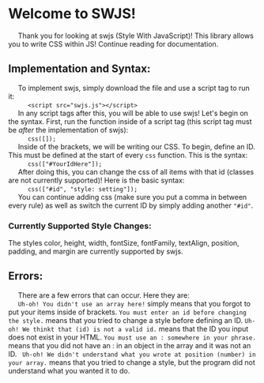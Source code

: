 # Welcome to SWJS!
&nbsp;&nbsp;&nbsp;&nbsp;&nbsp;Thank you for looking at swjs (Style With JavaScript)! This library allows you to write CSS within JS! Continue reading for documentation.
## Implementation and Syntax:
&nbsp;&nbsp;&nbsp;&nbsp;&nbsp;To implement swjs, simply download the file and use a script tag to run it: <br>&nbsp;&nbsp;&nbsp;&nbsp;&nbsp;&nbsp;&nbsp;&nbsp;&nbsp;&nbsp;`<script src="swjs.js"></script>`<br>&nbsp;&nbsp;&nbsp;&nbsp;&nbsp;In any script tags after this, you will be able to use swjs! Let's begin on the syntax. First, run the function inside of a script tag (this script tag must be *after* the implementation of swjs): <br>&nbsp;&nbsp;&nbsp;&nbsp;&nbsp;&nbsp;&nbsp;&nbsp;&nbsp;&nbsp;`css([]);` <br>&nbsp;&nbsp;&nbsp;&nbsp;&nbsp;Inside of the brackets, we will be writing our CSS. To begin, define an ID. This must be defined at the start of every `css` function. This is the syntax: <br> &nbsp;&nbsp;&nbsp;&nbsp;&nbsp;&nbsp;&nbsp;&nbsp;&nbsp;&nbsp;`css(["#YourIdHere"]);`<br>&nbsp;&nbsp;&nbsp;&nbsp;&nbsp;After doing this, you can change the css of all items with that id (classes are not currently supported)! Here is the basic syntax: <br>&nbsp;&nbsp;&nbsp;&nbsp;&nbsp;&nbsp;&nbsp;&nbsp;&nbsp;&nbsp;`css(["#id", "style: setting"]);`<br>&nbsp;&nbsp;&nbsp;&nbsp;&nbsp;You can continue adding css (make sure you put a comma in between every rule) as well as switch the current ID by simply adding another `"#id"`.
### Currently Supported Style Changes:
The styles color, height, width, fontSize, fontFamily, textAlign, position, padding, and margin are currently supported by swjs.
## Errors:
&nbsp;&nbsp;&nbsp;&nbsp;&nbsp;There are a few errors that can occur. Here they are: <br>&nbsp;&nbsp;&nbsp;&nbsp;&nbsp;`Uh-oh! You didn't use an array here!` simply means that you forgot to put your items inside of brackets. `You must enter an id before changing the style.` means that you tried to change a style before defining an ID.  `Uh-oh! We thinkt that (id) is not a valid id.` means that the ID you input does not exist in your HTML. `You must use an : somewhere in your phrase.` means that you did not have an : in an object in the array and it was not an ID. ` Uh-oh! We didn't understand what you wrote at position (number) in your array.` means that you tried to change a style, but the program did not understand what you wanted it to do.
